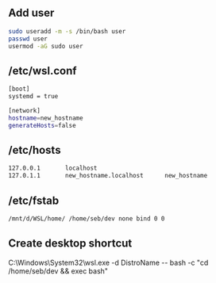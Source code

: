 ## Add user 
```bash
sudo useradd -m -s /bin/bash user
passwd user 
usermod -aG sudo user
```

## /etc/wsl.conf
```bash
[boot]
systemd = true 

[network]
hostname=new_hostname
generateHosts=false 
```
## /etc/hosts
```bash
127.0.0.1       localhost
127.0.1.1       new_hostname.localhost      new_hostname
```

## /etc/fstab
```bash
/mnt/d/WSL/home/ /home/seb/dev none bind 0 0
```
## Create desktop shortcut
C:\Windows\System32\wsl.exe -d DistroName -- bash -c "cd /home/seb/dev && exec bash"
